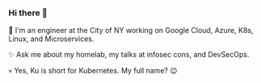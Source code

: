 ### Hi there 👋

🔭 I'm an engineer at the City of NY working on Google Cloud, Azure, K8s, Linux, and Microservices. 

:sparkles: Ask me about my homelab, my talks at infosec cons, and DevSecOps.

:skull: Yes, Ku is short for Kubernetes. My full name? :wink:

<!--
**Drookoo/Drookoo** is a ✨ _special_ ✨ repository because its `README.md` (this file) appears on your GitHub profile.

Here are some ideas to get you started:

- 🔭 I’m currently working on ...
- 🌱 I’m currently learning ...
- 👯 I’m looking to collaborate on ...
- 🤔 I’m looking for help with ...
- 💬 Ask me about ...
- 📫 How to reach me: ...
- 😄 Pronouns: ...
- ⚡ Fun fact: ...
-->
